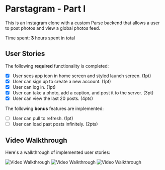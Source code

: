 # Parstagram - Part I

This is an Instagram clone with a custom Parse backend that allows a user to post photos and view a global photos feed.

Time spent: **3** hours spent in total

## User Stories

The following **required** functionality is completed:

- [x] User sees app icon in home screen and styled launch screen. (1pt)
- [x] User can sign up to create a new account. (1pt)
- [x] User can log in. (1pt)
- [x] User can take a photo, add a caption, and post it to the server. (3pt)
- [x] User can view the last 20 posts. (4pts)

The following **bonus** features are implemented:

- [ ] User can pull to refresh. (1pt)
- [ ] User can load past posts infinitely. (2pts)

## Video Walkthrough

Here's a walkthrough of implemented user stories:

<img src='https://i.imgur.com/O1xooMO.gif' title='Video Walkthrough' width='' alt='Video Walkthrough' />

<img src='https://i.imgur.com/S7743hv.gif' title='Video Walkthrough' width='' alt='Video Walkthrough' />

<img src='https://i.imgur.com/r7YSIYi.gif' title='Video Walkthrough' width='' alt='Video Walkthrough' />
